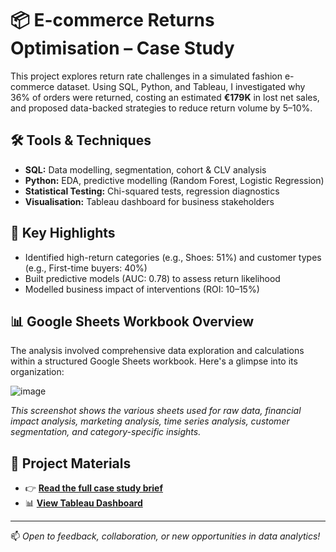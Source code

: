 # 📦 E-commerce Returns Optimisation – Case Study

This project explores return rate challenges in a simulated fashion e-commerce dataset. Using SQL, Python, and Tableau, I investigated why 36% of orders were returned, costing an estimated **€179K** in lost net sales, and proposed data-backed strategies to reduce return volume by 5–10%.

## 🛠️ Tools & Techniques
- **SQL:** Data modelling, segmentation, cohort & CLV analysis  
- **Python:** EDA, predictive modelling (Random Forest, Logistic Regression)  
- **Statistical Testing:** Chi-squared tests, regression diagnostics  
- **Visualisation:** Tableau dashboard for business stakeholders

## 📌 Key Highlights
- Identified high-return categories (e.g., Shoes: 51%) and customer types (e.g., First-time buyers: 40%)
- Built predictive models (AUC: 0.78) to assess return likelihood
- Modelled business impact of interventions (ROI: 10–15%)

## 📊 Google Sheets Workbook Overview

The analysis involved comprehensive data exploration and calculations within a structured Google Sheets workbook. Here's a glimpse into its organization:

![image](https://github.com/user-attachments/assets/ca830f02-ede3-4dac-8672-60f9edf134e4)

*This screenshot shows the various sheets used for raw data, financial impact analysis, marketing analysis, time series analysis, customer segmentation, and category-specific insights.*


## 📄 Project Materials
- 👉 [**Read the full case study brief**](https://drive.google.com/drive/u/1/folders/1rRbE7_wjNJqdLh1YT3yDYsoZ27T5Gsw7)
- 📊 [**View Tableau Dashboard**](https://public.tableau.com/app/profile/harshitha.c4275/viz/ReturnsAnalysisEcommerce/ReturnInsights-Overview?publish=yes)

---

📫 *Open to feedback, collaboration, or new opportunities in data analytics!*  
